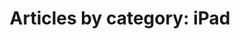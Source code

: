 ---
layout: blog_by_category
title: 'Articles by category: iPad'
category: ipad
permalink: "/blog/category/ipad/"
image: /assets/images/photos/photo-10.jpg
tagline: "<br>Our Blog"
---